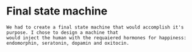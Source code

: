 # Final state machine
	We had to create a final state machine that would accomplish it's purpose. I chose to design a machine that
	would inject the human with the requaiered hormones for happiness: endomorphin, seratonin, dopamin and oxitocin.
 